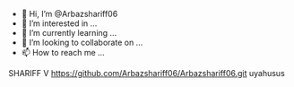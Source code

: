 - 👋 Hi, I’m @Arbazshariff06
- 👀 I’m interested in ...
- 🌱 I’m currently learning ...
- 💞️ I’m looking to collaborate on ...
- 📫 How to reach me ...

<!---
Arbazshariff06/Arbazshariff06 is a ✨ special ✨ repository because its `README.md` (this file) appears on your GitHub profile.
You can click the Preview link to take a look at your changes.
--->
SHARIFF
V
https://github.com/Arbazshariff06/Arbazshariff06.git
uyahusus
